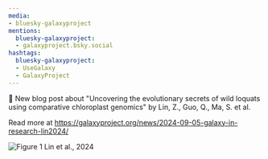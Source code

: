 ```yaml
---
media:
- bluesky-galaxyproject
mentions:
  bluesky-galaxyproject:
  - galaxyproject.bsky.social
hashtags:
  bluesky-galaxyproject:
  - UseGalaxy
  - GalaxyProject
---
```

📝 New blog post about "Uncovering the evolutionary secrets of wild loquats using comparative chloroplast genomics" by Lin, Z., Guo, Q., Ma, S. et al.

Read more at https://galaxyproject.org/news/2024-09-05-galaxy-in-research-lin2024/

![Figure 1 Lin et al., 2024](https://galaxyproject.org/news/2024-09-05-galaxy-in-research-lin2024/Figure_Lin2024.jpeg)
